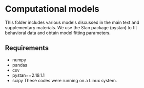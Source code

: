 # Computational models
This folder includes various models discussed in the main text and supplementary materials. We use the Stan package (pystan) to fit behavioral data and obtain model fitting parameters.

## Requirements
- numpy
- pandas
- csv
- pystan==2.19.1.1
- scipy
These codes were running on a Linux system.
